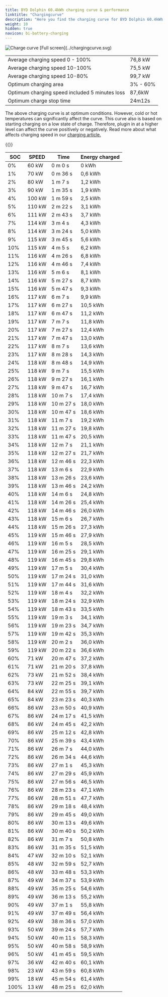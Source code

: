 ```yaml
---
title: BYD Dolphin 60.4kWh charging curve & performance
linktitle: "Chargingcurve"
description: "Here you find the charging curve for BYD Dolphin 60.4kWh. "
weight: 10
hidden: true
navicon: bi-battery-charging
---
```

<!-- markdownlint-disable MD033 -->
<img src="../chargingcurve.svg" alt="Charge curve" class="img-fluid">
[Full screen](../chargingcurve.svg)

<table class="table">
<tbody>
<tr>
<td>Average charging speed 0 - 100% </td><td>76,8 kW</td>
</tr>
<tr>
<td>Average charging speed 10-100% </td><td>75,5 kW</td>
</tr>
<tr>
<td>Average charging speed 10-80% </td><td>99,7 kW</td>
</tr>
<tr>
<td>Optimum charging area</td><td>3% - 60%</td>
</tr>
<tr>
</tr>
<td>Optimum charging speed included 5 minutes loss</td><td>87,6kW</td>
<tr>
<td>Optimum charge stop time </td><td>24m12s</td>
</tr>
</tbody>
</table>


The above charging curve is at optimum conditions. However, cold or hot temperatures can significantly affect the curve. This curve also is based on starting charging on a low state of charge. Therefore, plugin in at a higher level can affect the curve positively or negatively. Read more about what affects charging speed in our [charging article.](../../../../../technology/battery/charging/) 


{{<evkxdisplayaddarticle />}}
<table class="table">
<thead>
<tr><th>SOC</th><th>SPEED</th><th>Time</th><th>Energy charged</th></tr>
</thead>
<tbody>
<tr>
<td>0%</td><td>60 kW</td><td> 0 m 0 s </td><td>0 kWh </td>
</tr>
<tr>
<td>1%</td><td>70 kW</td><td> 0 m 36 s </td><td>0,6 kWh </td>
</tr>
<tr>
<td>2%</td><td>80 kW</td><td> 1 m 7 s </td><td>1,2 kWh </td>
</tr>
<tr>
<td>3%</td><td>90 kW</td><td> 1 m 35 s </td><td>1,9 kWh </td>
</tr>
<tr>
<td>4%</td><td>100 kW</td><td> 1 m 59 s </td><td>2,5 kWh </td>
</tr>
<tr>
<td>5%</td><td>110 kW</td><td> 2 m 22 s </td><td>3,1 kWh </td>
</tr>
<tr>
<td>6%</td><td>111 kW</td><td> 2 m 43 s </td><td>3,7 kWh </td>
</tr>
<tr>
<td>7%</td><td>114 kW</td><td> 3 m 4 s </td><td>4,3 kWh </td>
</tr>
<tr>
<td>8%</td><td>114 kW</td><td> 3 m 24 s </td><td>5,0 kWh </td>
</tr>
<tr>
<td>9%</td><td>115 kW</td><td> 3 m 45 s </td><td>5,6 kWh </td>
</tr>
<tr>
<td>10%</td><td>115 kW</td><td> 4 m 5 s </td><td>6,2 kWh </td>
</tr>
<tr>
<td>11%</td><td>116 kW</td><td> 4 m 26 s </td><td>6,8 kWh </td>
</tr>
<tr>
<td>12%</td><td>116 kW</td><td> 4 m 46 s </td><td>7,4 kWh </td>
</tr>
<tr>
<td>13%</td><td>116 kW</td><td> 5 m 6 s </td><td>8,1 kWh </td>
</tr>
<tr>
<td>14%</td><td>116 kW</td><td> 5 m 27 s </td><td>8,7 kWh </td>
</tr>
<tr>
<td>15%</td><td>116 kW</td><td> 5 m 47 s </td><td>9,3 kWh </td>
</tr>
<tr>
<td>16%</td><td>117 kW</td><td> 6 m 7 s </td><td>9,9 kWh </td>
</tr>
<tr>
<td>17%</td><td>117 kW</td><td> 6 m 27 s </td><td>10,5 kWh </td>
</tr>
<tr>
<td>18%</td><td>117 kW</td><td> 6 m 47 s </td><td>11,2 kWh </td>
</tr>
<tr>
<td>19%</td><td>117 kW</td><td> 7 m 7 s </td><td>11,8 kWh </td>
</tr>
<tr>
<td>20%</td><td>117 kW</td><td> 7 m 27 s </td><td>12,4 kWh </td>
</tr>
<tr>
<td>21%</td><td>117 kW</td><td> 7 m 47 s </td><td>13,0 kWh </td>
</tr>
<tr>
<td>22%</td><td>117 kW</td><td> 8 m 7 s </td><td>13,6 kWh </td>
</tr>
<tr>
<td>23%</td><td>117 kW</td><td> 8 m 28 s </td><td>14,3 kWh </td>
</tr>
<tr>
<td>24%</td><td>118 kW</td><td> 8 m 48 s </td><td>14,9 kWh </td>
</tr>
<tr>
<td>25%</td><td>118 kW</td><td> 9 m 7 s </td><td>15,5 kWh </td>
</tr>
<tr>
<td>26%</td><td>118 kW</td><td> 9 m 27 s </td><td>16,1 kWh </td>
</tr>
<tr>
<td>27%</td><td>118 kW</td><td> 9 m 47 s </td><td>16,7 kWh </td>
</tr>
<tr>
<td>28%</td><td>118 kW</td><td> 10 m 7 s </td><td>17,4 kWh </td>
</tr>
<tr>
<td>29%</td><td>118 kW</td><td> 10 m 27 s </td><td>18,0 kWh </td>
</tr>
<tr>
<td>30%</td><td>118 kW</td><td> 10 m 47 s </td><td>18,6 kWh </td>
</tr>
<tr>
<td>31%</td><td>118 kW</td><td> 11 m 7 s </td><td>19,2 kWh </td>
</tr>
<tr>
<td>32%</td><td>118 kW</td><td> 11 m 27 s </td><td>19,8 kWh </td>
</tr>
<tr>
<td>33%</td><td>118 kW</td><td> 11 m 47 s </td><td>20,5 kWh </td>
</tr>
<tr>
<td>34%</td><td>118 kW</td><td> 12 m 7 s </td><td>21,1 kWh </td>
</tr>
<tr>
<td>35%</td><td>118 kW</td><td> 12 m 27 s </td><td>21,7 kWh </td>
</tr>
<tr>
<td>36%</td><td>118 kW</td><td> 12 m 46 s </td><td>22,3 kWh </td>
</tr>
<tr>
<td>37%</td><td>118 kW</td><td> 13 m 6 s </td><td>22,9 kWh </td>
</tr>
<tr>
<td>38%</td><td>118 kW</td><td> 13 m 26 s </td><td>23,6 kWh </td>
</tr>
<tr>
<td>39%</td><td>118 kW</td><td> 13 m 46 s </td><td>24,2 kWh </td>
</tr>
<tr>
<td>40%</td><td>118 kW</td><td> 14 m 6 s </td><td>24,8 kWh </td>
</tr>
<tr>
<td>41%</td><td>118 kW</td><td> 14 m 26 s </td><td>25,4 kWh </td>
</tr>
<tr>
<td>42%</td><td>118 kW</td><td> 14 m 46 s </td><td>26,0 kWh </td>
</tr>
<tr>
<td>43%</td><td>118 kW</td><td> 15 m 6 s </td><td>26,7 kWh </td>
</tr>
<tr>
<td>44%</td><td>118 kW</td><td> 15 m 26 s </td><td>27,3 kWh </td>
</tr>
<tr>
<td>45%</td><td>119 kW</td><td> 15 m 46 s </td><td>27,9 kWh </td>
</tr>
<tr>
<td>46%</td><td>119 kW</td><td> 16 m 5 s </td><td>28,5 kWh </td>
</tr>
<tr>
<td>47%</td><td>119 kW</td><td> 16 m 25 s </td><td>29,1 kWh </td>
</tr>
<tr>
<td>48%</td><td>119 kW</td><td> 16 m 45 s </td><td>29,8 kWh </td>
</tr>
<tr>
<td>49%</td><td>119 kW</td><td> 17 m 5 s </td><td>30,4 kWh </td>
</tr>
<tr>
<td>50%</td><td>119 kW</td><td> 17 m 24 s </td><td>31,0 kWh </td>
</tr>
<tr>
<td>51%</td><td>119 kW</td><td> 17 m 44 s </td><td>31,6 kWh </td>
</tr>
<tr>
<td>52%</td><td>119 kW</td><td> 18 m 4 s </td><td>32,2 kWh </td>
</tr>
<tr>
<td>53%</td><td>119 kW</td><td> 18 m 24 s </td><td>32,9 kWh </td>
</tr>
<tr>
<td>54%</td><td>119 kW</td><td> 18 m 43 s </td><td>33,5 kWh </td>
</tr>
<tr>
<td>55%</td><td>119 kW</td><td> 19 m 3 s </td><td>34,1 kWh </td>
</tr>
<tr>
<td>56%</td><td>119 kW</td><td> 19 m 23 s </td><td>34,7 kWh </td>
</tr>
<tr>
<td>57%</td><td>119 kW</td><td> 19 m 42 s </td><td>35,3 kWh </td>
</tr>
<tr>
<td>58%</td><td>119 kW</td><td> 20 m 2 s </td><td>36,0 kWh </td>
</tr>
<tr>
<td>59%</td><td>119 kW</td><td> 20 m 22 s </td><td>36,6 kWh </td>
</tr>
<tr>
<td>60%</td><td>71 kW</td><td> 20 m 47 s </td><td>37,2 kWh </td>
</tr>
<tr>
<td>61%</td><td>71 kW</td><td> 21 m 20 s </td><td>37,8 kWh </td>
</tr>
<tr>
<td>62%</td><td>73 kW</td><td> 21 m 52 s </td><td>38,4 kWh </td>
</tr>
<tr>
<td>63%</td><td>73 kW</td><td> 22 m 25 s </td><td>39,1 kWh </td>
</tr>
<tr>
<td>64%</td><td>84 kW</td><td> 22 m 55 s </td><td>39,7 kWh </td>
</tr>
<tr>
<td>65%</td><td>84 kW</td><td> 23 m 23 s </td><td>40,3 kWh </td>
</tr>
<tr>
<td>66%</td><td>86 kW</td><td> 23 m 50 s </td><td>40,9 kWh </td>
</tr>
<tr>
<td>67%</td><td>86 kW</td><td> 24 m 17 s </td><td>41,5 kWh </td>
</tr>
<tr>
<td>68%</td><td>86 kW</td><td> 24 m 45 s </td><td>42,2 kWh </td>
</tr>
<tr>
<td>69%</td><td>86 kW</td><td> 25 m 12 s </td><td>42,8 kWh </td>
</tr>
<tr>
<td>70%</td><td>86 kW</td><td> 25 m 39 s </td><td>43,4 kWh </td>
</tr>
<tr>
<td>71%</td><td>86 kW</td><td> 26 m 7 s </td><td>44,0 kWh </td>
</tr>
<tr>
<td>72%</td><td>86 kW</td><td> 26 m 34 s </td><td>44,6 kWh </td>
</tr>
<tr>
<td>73%</td><td>86 kW</td><td> 27 m 1 s </td><td>45,3 kWh </td>
</tr>
<tr>
<td>74%</td><td>86 kW</td><td> 27 m 29 s </td><td>45,9 kWh </td>
</tr>
<tr>
<td>75%</td><td>86 kW</td><td> 27 m 56 s </td><td>46,5 kWh </td>
</tr>
<tr>
<td>76%</td><td>86 kW</td><td> 28 m 23 s </td><td>47,1 kWh </td>
</tr>
<tr>
<td>77%</td><td>86 kW</td><td> 28 m 51 s </td><td>47,7 kWh </td>
</tr>
<tr>
<td>78%</td><td>86 kW</td><td> 29 m 18 s </td><td>48,4 kWh </td>
</tr>
<tr>
<td>79%</td><td>86 kW</td><td> 29 m 45 s </td><td>49,0 kWh </td>
</tr>
<tr>
<td>80%</td><td>86 kW</td><td> 30 m 13 s </td><td>49,6 kWh </td>
</tr>
<tr>
<td>81%</td><td>86 kW</td><td> 30 m 40 s </td><td>50,2 kWh </td>
</tr>
<tr>
<td>82%</td><td>86 kW</td><td> 31 m 7 s </td><td>50,8 kWh </td>
</tr>
<tr>
<td>83%</td><td>86 kW</td><td> 31 m 35 s </td><td>51,5 kWh </td>
</tr>
<tr>
<td>84%</td><td>47 kW</td><td> 32 m 10 s </td><td>52,1 kWh </td>
</tr>
<tr>
<td>85%</td><td>48 kW</td><td> 32 m 59 s </td><td>52,7 kWh </td>
</tr>
<tr>
<td>86%</td><td>48 kW</td><td> 33 m 48 s </td><td>53,3 kWh </td>
</tr>
<tr>
<td>87%</td><td>49 kW</td><td> 34 m 37 s </td><td>53,9 kWh </td>
</tr>
<tr>
<td>88%</td><td>49 kW</td><td> 35 m 25 s </td><td>54,6 kWh </td>
</tr>
<tr>
<td>89%</td><td>49 kW</td><td> 36 m 13 s </td><td>55,2 kWh </td>
</tr>
<tr>
<td>90%</td><td>49 kW</td><td> 37 m 1 s </td><td>55,8 kWh </td>
</tr>
<tr>
<td>91%</td><td>49 kW</td><td> 37 m 49 s </td><td>56,4 kWh </td>
</tr>
<tr>
<td>92%</td><td>49 kW</td><td> 38 m 36 s </td><td>57,0 kWh </td>
</tr>
<tr>
<td>93%</td><td>50 kW</td><td> 39 m 24 s </td><td>57,7 kWh </td>
</tr>
<tr>
<td>94%</td><td>50 kW</td><td> 40 m 11 s </td><td>58,3 kWh </td>
</tr>
<tr>
<td>95%</td><td>50 kW</td><td> 40 m 58 s </td><td>58,9 kWh </td>
</tr>
<tr>
<td>96%</td><td>50 kW</td><td> 41 m 45 s </td><td>59,5 kWh </td>
</tr>
<tr>
<td>97%</td><td>36 kW</td><td> 42 m 40 s </td><td>60,1 kWh </td>
</tr>
<tr>
<td>98%</td><td>23 kW</td><td> 43 m 59 s </td><td>60,8 kWh </td>
</tr>
<tr>
<td>99%</td><td>18 kW</td><td> 45 m 54 s </td><td>61,4 kWh </td>
</tr>
<tr>
<td>100%</td><td>13 kW</td><td> 48 m 25 s </td><td>62,0 kWh </td>
</tr>
</tbody>
</table>
